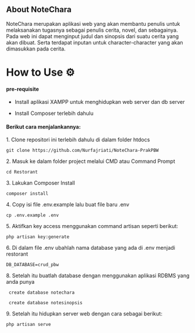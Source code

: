 ## About NoteChara
NoteChara merupakan aplikasi web yang akan membantu penulis untuk melaksanakan tugasnya sebagai penulis cerita, novel, dan sebagainya. Pada web ini dapat menginput judul dan sinopsis dari suatu cerita yang akan dibuat. Serta terdapat inputan untuk character-character yang akan dimasukkan pada cerita.

# How to Use ⚙

<h4>pre-requisite</h4>
<ul>
 <p> <li>Install aplikasi XAMPP untuk menghidupkan web server dan db server</li> </p>
  <li>Install Composer terlebih dahulu</ll>
  </ul>

 <h4>Berikut cara menjalankannya:</h4>
1. Clone repositori ini terlebih dahulu di dalam folder htdocs
  <pre><code>git clone https://github.com/Nurfajriati/NoteChara-PrakPBW</code></pre>
2. Masuk ke dalam folder project melalui CMD atau Command Prompt
   <pre><code>cd Restorant </code></pre>
3. Lakukan Composer Install
   <pre><code>composer install</code></pre>
4. Copy isi file .env.example lalu buat file baru .env
    <pre><code>cp .env.example .env</code></pre>
5. Aktifkan key access menggunakan command artisan seperti berikut:
    <pre><code>php artisan key:generate</code></pre>
6. Di dalam file .env ubahlah nama database yang ada di .env menjadi restorant
    <pre><code>DB_DATABASE=crud_pbw</code></pre>
8. Setelah itu buatlah database dengan menggunakan aplikasi RDBMS yang anda punya
    <pre><code> create database notechara</code></pre>
    <pre><code> create database notesinopsis</code></pre>
9. Setelah itu hidupkan server web dengan cara sebagai berikut:
    <pre><code>php artisan serve</code></pre>
